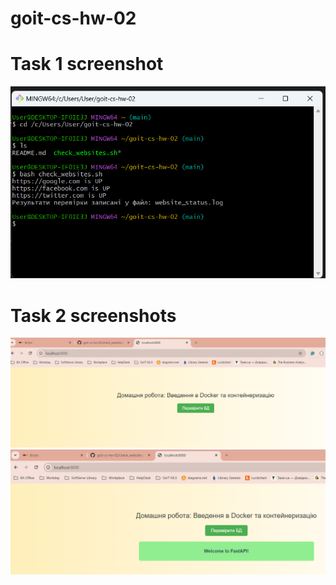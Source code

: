 # goit-cs-hw-02
# Task 1 screenshot
![alt text](image.png)
# Task 2 screenshots
![alt text](image-1.png)
![alt text](image-2.png)